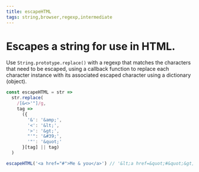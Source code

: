 ```yaml
---
title: escapeHTML
tags: string,browser,regexp,intermediate
---
```


# Escapes a string for use in HTML.

Use `String.prototype.replace()` with a regexp that matches the characters that need to be escaped, using a callback function to replace each character instance with its associated escaped character using a dictionary (object).

```js
const escapeHTML = str =>
  str.replace(
    /[&<>'"]/g,
    tag =>
      ({
        '&': '&amp;',
        '<': '&lt;',
        '>': '&gt;',
        "'": '&#39;',
        '"': '&quot;'
      }[tag] || tag)
  )
```

```js
escapeHTML('<a href="#">Me & you</a>') // '&lt;a href=&quot;#&quot;&gt;Me &amp; you&lt;/a&gt;'
```

